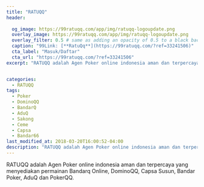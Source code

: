 ```yaml
---
title: "RATUQQ"
header:
  
  og_image: https://99ratuqq.com/app/img/ratuqq-logoupdate.png
  overlay_image: https://99ratuqq.com/app/img/ratuqq-logoupdate.png
  overlay_filter: 0.5 # same as adding an opacity of 0.5 to a black background
  caption: "99Link: [**RatuQq**](https://99ratuqq.com/?ref=33241506)"
  cta_label: "Masuk/Daftar"
  cta_url: "https://99ratuqq.com/?ref=33241506"
excerpt: "RATUQQ adalah Agen Poker online indonesia aman dan terpercaya yang menyediakan permainan Bandarq Online, DominoQQ, Capsa Susun, Bandar Poker, AduQ dan PokerQQ."


categories:
  - RATUQQ
tags:
  - Poker
  - DominoQQ
  - BandarQ
  - AduQ
  - Sakong
  - Ceme
  - Capsa
  - Bandar66
last_modified_at: 2018-03-20T16:00:52-04:00
description: "RATUQQ adalah Agen Poker online indonesia aman dan terpercaya yang menyediakan permainan Bandarq Online, DominoQQ, Capsa Susun, Bandar Poker, AduQ dan PokerQQ."
---
```

RATUQQ adalah Agen Poker online indonesia aman dan terpercaya yang menyediakan permainan Bandarq Online, DominoQQ, Capsa Susun, Bandar Poker, AduQ dan PokerQQ.
